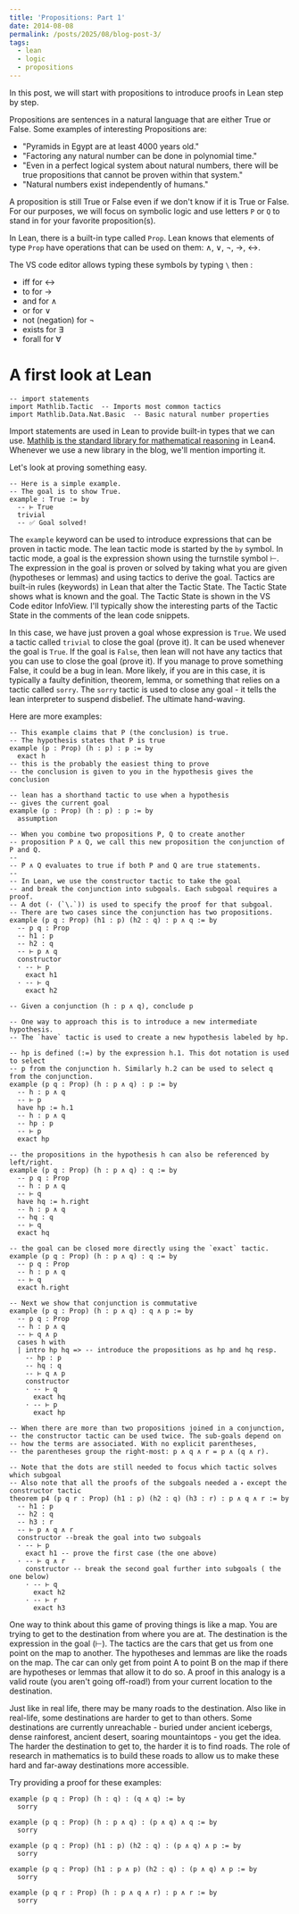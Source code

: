 ```yaml
---
title: 'Propositions: Part 1'
date: 2014-08-08
permalink: /posts/2025/08/blog-post-3/
tags:
  - lean
  - logic
  - propositions
---
```


In this post, we will start with propositions to introduce proofs in Lean step by step.

Propositions are sentences in a natural language that are either True or False. Some examples of interesting Propositions are:
- "Pyramids in Egypt are at least 4000 years old."
- "Factoring any natural number can be done in polynomial time."
- "Even in a perfect logical system about natural numbers, there will be true propositions that cannot be proven within that system."
- "Natural numbers exist independently of humans."

A proposition is still True or False even if we don't know if it is True or False. For our purposes, we will focus on symbolic logic and use letters `P` or `Q` to stand in for your favorite proposition(s).

 In Lean, there is a built-in type called `Prop`. Lean knows that elements of type `Prop` have operations that can be used on them: ∧, ∨, ¬, →, ↔.

The VS code editor allows typing these symbols by typing `\` then :

- iff for ↔
- to for →
- and for ∧
- or for ∨
- not (negation) for ¬ 
- exists for ∃
- forall for ∀

A first look at Lean
========
```lean
-- import statements
import Mathlib.Tactic  -- Imports most common tactics
import Mathlib.Data.Nat.Basic  -- Basic natural number properties
```
Import statements are used in Lean to provide built-in types that we can use. [Mathlib is the standard library for mathematical reasoning](https://github.com/leanprover-community/mathlib4/tree/master/Mathlib) in Lean4. Whenever we use a new library in the blog, we'll mention importing it.

Let's look at proving something easy.
```lean
-- Here is a simple example.
-- The goal is to show True.
example : True := by
  -- ⊢ True
  trivial
  -- ✅ Goal solved!

```
The `example` keyword can be used to introduce expressions that can be proven in tactic mode. The lean tactic mode is started by the `by` symbol. In tactic mode, a goal is the expression shown using the turnstile symbol ⊢. The expression in the goal is proven or solved by taking what you are given (hypotheses or lemmas) and using tactics to derive the goal. Tactics are built-in rules (keywords) in Lean that alter the Tactic State. The Tactic State shows what is known and the goal. The Tactic State is shown in the VS Code editor InfoView. I'll typically show the interesting parts of the Tactic State in the comments of the lean code snippets.

In this case, we have just proven a goal whose expression is `True`. We used a tactic called `trivial` to close the goal (prove it). It can be used whenever the goal is `True`. If the goal is `False`, then lean will not have any tactics that you can use to close the goal (prove it). If you manage to prove something False, it could be a bug in lean. More likely, if you are in this case, it is typically a faulty definition, theorem, lemma, or something that relies on a tactic called `sorry`. The `sorry` tactic is used to close any goal - it tells the lean interpreter to suspend disbelief. The ultimate hand-waving.

Here are more examples:

```lean
-- This example claims that P (the conclusion) is true.
-- The hypothesis states that P is true
example (p : Prop) (h : p) : p := by
  exact h
-- this is the probably the easiest thing to prove
-- the conclusion is given to you in the hypothesis gives the conclusion

-- lean has a shorthand tactic to use when a hypothesis
-- gives the current goal
example (p : Prop) (h : p) : p := by
  assumption

-- When you combine two propositions P, Q to create another 
-- proposition P ∧ Q, we call this new proposition the conjunction of P and Q.
--
-- P ∧ Q evaluates to true if both P and Q are true statements.
--
-- In Lean, we use the constructor tactic to take the goal
-- and break the conjunction into subgoals. Each subgoal requires a proof.
-- A dot (· (`\.`)) is used to specify the proof for that subgoal.
-- There are two cases since the conjunction has two propositions.
example (p q : Prop) (h1 : p) (h2 : q) : p ∧ q := by
  -- p q : Prop
  -- h1 : p
  -- h2 : q
  -- ⊢ p ∧ q
  constructor
  · -- ⊢ p
    exact h1
  · -- ⊢ q
    exact h2

-- Given a conjunction (h : p ∧ q), conclude p 

-- One way to approach this is to introduce a new intermediate hypothesis.
-- The `have` tactic is used to create a new hypothesis labeled by hp.

-- hp is defined (:=) by the expression h.1. This dot notation is used to select
-- p from the conjunction h. Similarly h.2 can be used to select q from the conjunction.
example (p q : Prop) (h : p ∧ q) : p := by
  -- h : p ∧ q
  -- ⊢ p
  have hp := h.1
  -- h : p ∧ q
  -- hp : p
  -- ⊢ p
  exact hp

-- the propositions in the hypothesis h can also be referenced by left/right.
example (p q : Prop) (h : p ∧ q) : q := by
  -- p q : Prop
  -- h : p ∧ q
  -- ⊢ q
  have hq := h.right
  -- h : p ∧ q
  -- hq : q
  -- ⊢ q
  exact hq

-- the goal can be closed more directly using the `exact` tactic.
example (p q : Prop) (h : p ∧ q) : q := by
  -- p q : Prop
  -- h : p ∧ q
  -- ⊢ q
  exact h.right
  
-- Next we show that conjunction is commutative
example (p q : Prop) (h : p ∧ q) : q ∧ p := by
  -- p q : Prop
  -- h : p ∧ q
  -- ⊢ q ∧ p
  cases h with
  | intro hp hq => -- introduce the propositions as hp and hq resp.
    -- hp : p
    -- hq : q
    -- ⊢ q ∧ p
    constructor
    · -- ⊢ q
      exact hq
    · -- ⊢ p
      exact hp
 
-- When there are more than two propositions joined in a conjunction,
-- the constructor tactic can be used twice. The sub-goals depend on 
-- how the terms are associated. With no explicit parentheses,
-- the parentheses group the right-most: p ∧ q ∧ r = p ∧ (q ∧ r).

-- Note that the dots are still needed to focus which tactic solves which subgoal
-- Also note that all the proofs of the subgoals needed a ⬝ except the constructor tactic
theorem p4 (p q r : Prop) (h1 : p) (h2 : q) (h3 : r) : p ∧ q ∧ r := by
  -- h1 : p
  -- h2 : q
  -- h3 : r
  -- ⊢ p ∧ q ∧ r
  constructor --break the goal into two subgoals
  · -- ⊢ p
    exact h1 -- prove the first case (the one above)
  · -- ⊢ q ∧ r
    constructor -- break the second goal further into subgoals ( the one below)
    · -- ⊢ q
      exact h2
    · -- ⊢ r
      exact h3

```

One way to think about this game of proving things is like a map. You are trying to get to the destination from where you are at. The destination is the expression in the goal (⊢). The tactics are the cars that get us from one point on the map to another. The hypotheses and lemmas are like the roads on the map. The car can only get from point A to point B on the map if there are hypotheses or lemmas that allow it to do so. A proof in this analogy is a valid route (you aren't going off-road!) from your current location to the destination.

Just like in real life, there may be many roads to the destination. Also like in real-life, some destinations are harder to get to than others. Some destinations are currently unreachable - buried under ancient icebergs, dense rainforest, ancient desert, soaring mountaintops - you get the idea. The harder the destination to get to, the harder it is to find roads. The role of research in mathematics is to build these roads to allow us to make these hard and far-away destinations more accessible.

Try providing a proof for these examples:
```lean
example (p q : Prop) (h : q) : (q ∧ q) := by 
  sorry

example (p q : Prop) (h : p ∧ q) : (p ∧ q) ∧ q := by 
  sorry

example (p q : Prop) (h1 : p) (h2 : q) : (p ∧ q) ∧ p := by 
  sorry

example (p q : Prop) (h1 : p ∧ p) (h2 : q) : (p ∧ q) ∧ p := by 
  sorry

example (p q r : Prop) (h : p ∧ q ∧ r) : p ∧ r := by
  sorry
```